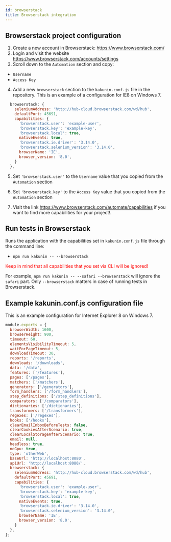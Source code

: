 ```yaml
---
id: browserstack
title: Browserstack integration
---
```


## Browserstack project configuration

1. Create a new account in Browserstack: https://www.browserstack.com/
2. Login and visit the website https://www.browserstack.com/accounts/settings
3. Scroll down to the `Automation` section and copy:
- `Username`
- `Access Key`

4. Add a new `browserstack` section to the `kakunin.conf.js` file in the repository.
This is an example of a configuration for IE8 on Windows 7.

```javascript 
  browserstack: {
    seleniumAddress: 'http://hub-cloud.browserstack.com/wd/hub',
    defaultPort: 45691,
    capabilities: {
      'browserstack.user': 'example-user',
      'browserstack.key': 'example-key',
      'browserstack.local': true,
      nativeEvents: true,
      'browserstack.ie.driver': '3.14.0',
      'browserstack.selenium_version': '3.14.0',
      browserName: 'IE',
      browser_version: '8.0',
    }
  },
```

5. Set `'browserstack.user'` to the `Username` value that you copied from the `Automation` section
6. Set `'browserstack.key'` to the `Access Key` value that you copied from the `Automation` section

7. Visit the link https://www.browserstack.com/automate/capabilities if you want to find more capabilities for your project!.

## Run tests in Browserstack

Runs the application with the capabilities set in `kakunin.conf.js` file through the command line:
- `npm run kakunin -- --browserstack` 

<span style="color:red">Keep in mind that all capabilities that you set via CLI will be ignored!</span>

For example, `npm run kakunin -- --safari --browserstack` will ignore the `safari` part. 
Only `--browserstack` matters in case of running tests in Browserstack.


## Example kakunin.conf.js configuration file

This is an example configuration for Internet Explorer 8 on Windows 7. 

```javascript 
module.exports = {
  browserWidth: 1600,
  browserHeight: 900,
  timeout: 60,
  elementsVisibilityTimeout: 5,
  waitForPageTimeout: 5,
  downloadTimeout: 30,
  reports: '/reports',
  downloads: '/downloads',
  data: '/data',
  features: ['/features'],
  pages: ['/pages'],
  matchers: ['/matchers'],
  generators: ['/generators'],
  form_handlers: ['/form_handlers'],
  step_definitions: ['/step_definitions'],
  comparators: ['/comparators'],
  dictionaries: ['/dictionaries'],
  transformers: ['/transformers'],
  regexes: ['/regexes'],
  hooks: ['/hooks'],
  clearEmailInboxBeforeTests: false,
  clearCookiesAfterScenario: true,
  clearLocalStorageAfterScenario: true,
  email: null,
  headless: true,
  noGpu: true,
  type: 'otherWeb',
  baseUrl: 'http://localhost:8080',
  apiUrl: 'http://localhost:8080/',
  browserstack: {
    seleniumAddress: 'http://hub-cloud.browserstack.com/wd/hub',
    defaultPort: 45691,
    capabilities: {
      'browserstack.user': 'example-user',
      'browserstack.key': 'example-key',
      'browserstack.local': true,
      nativeEvents: true,
      'browserstack.ie.driver': '3.14.0',
      'browserstack.selenium_version': '3.14.0',
      browserName: 'IE',
      browser_version: '8.0',
    }
  },
};
```